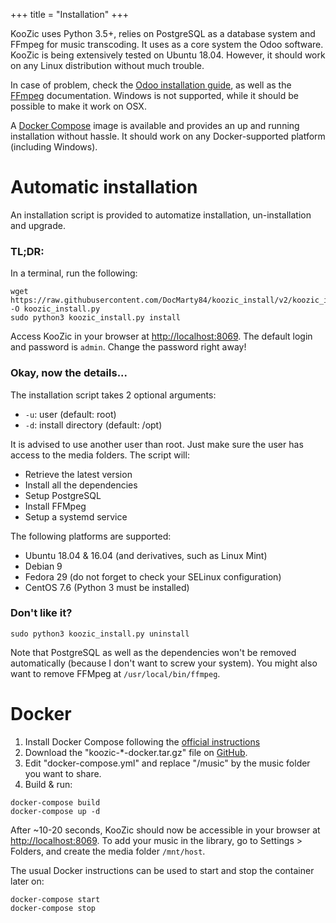 +++
title = "Installation"
+++

KooZic uses Python 3.5+, relies on PostgreSQL as a database system and FFmpeg for music
transcoding. It uses as a core system the Odoo software. KooZic is being extensively tested on
Ubuntu 18.04. However, it should work on any Linux distribution without much trouble.

In case of problem, check the
[Odoo installation guide](https://www.odoo.com/documentation/12.0/setup/install.html), as well as
the [FFmpeg](https://ffmpeg.org/download.html) documentation. Windows is not supported, while it
should be possible to make it work on OSX.

A [Docker Compose](https://docs.docker.com/compose/) image is available and provides an up and
running installation without hassle. It should work on any Docker-supported platform (including
Windows).

# Automatic installation

An installation script is provided to automatize installation, un-installation and upgrade.

### TL;DR:

In a terminal, run the following:

```
wget https://raw.githubusercontent.com/DocMarty84/koozic_install/v2/koozic_install.py -O koozic_install.py
sudo python3 koozic_install.py install
```

Access KooZic in your browser at [http://localhost:8069](http://localhost:8069). The default login
and password is `admin`. Change the password right away!

### Okay, now the details...

The installation script takes 2 optional arguments:

-   `-u`: user (default: root)
-   `-d`: install directory (default: /opt)

It is advised to use another user than root. Just make sure the user has access to the media
folders. The script will:

-   Retrieve the latest version
-   Install all the dependencies
-   Setup PostgreSQL
-   Install FFMpeg
-   Setup a systemd service

The following platforms are supported:

-   Ubuntu 18.04 & 16.04 (and derivatives, such as Linux Mint)
-   Debian 9
-   Fedora 29 (do not forget to check your SELinux configuration)
-   CentOS 7.6 (Python 3 must be installed)

### Don't like it?

```
sudo python3 koozic_install.py uninstall
```

Note that PostgreSQL as well as the dependencies won't be removed automatically (because I don't
want to screw your system). You might also want to remove FFMpeg at `/usr/local/bin/ffmpeg`.

# Docker

1.  Install Docker Compose following the
    [official instructions](https://docs.docker.com/compose/install/)
2.  Download the "koozic-\*-docker.tar.gz" file on
    [GitHub](https://github.com/DocMarty84/koozic/releases/latest).
3.  Edit "docker-compose.yml" and replace "/music" by the music folder you want to share.
4.  Build & run:

```
docker-compose build
docker-compose up -d
```

After ~10-20 seconds, KooZic should now be accessible in your browser at
[http://localhost:8069](http://localhost:8069). To add your music in the library, go to Settings >
Folders, and create the media folder `/mnt/host`.

The usual Docker instructions can be used to start and stop the container later on:

```
docker-compose start
docker-compose stop
```
